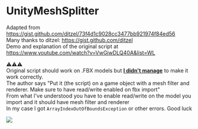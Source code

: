 # UnityMeshSplitter
Adapted from https://gist.github.com/ditzel/73f4d1c9028cc3477bb921974f84ed56<br>
Many thanks to ditzel: https://gist.github.com/ditzel<br>
Demo and explanation of the original script at https://www.youtube.com/watch?v=VwGiwDLQ40A&list=WL<br>

⚠⚠⚠<br>
Original script should work on .FBX models but <ins><b>I didn't manage</b></ins> to make it work correctly.<br>
The author says "Put it (the script) on a game object with a mesh filter and renderer. Make sure to have read/write enabled on fbx import"<br>
From what I've understood you have to enable read/write on the model you import and it should have mesh filter and renderer<br>
In my case I got ```ArrayIndexOutOfBoundsException``` or other errors. Good luck

<img src="demo.gif">
